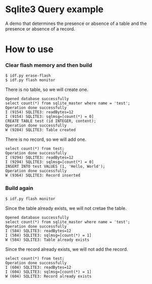 # Sqlite3 Query example

A demo that determines the presence or absence of a table and the presence or absence of a record.   

# How to use

### Clear flash memory and then build
```
$ idf.py erase-flash
$ idf.py flash monitor
```

There is no table, so we will create one.   
```
Opened database successfully
select count(*) from sqlite_master where name = 'test';
Operation done successfully
I (9154) SQLITE3: readBytes=12
I (9154) SQLITE3: sqlmsg=[count(*) = 0]
CREATE TABLE test (id INTEGER, content);
Operation done successfully
W (9284) SQLITE3: Table created
```
There is no record, so we will add one.   
```
select count(*) from test;
Operation done successfully
I (9294) SQLITE3: readBytes=12
I (9294) SQLITE3: sqlmsg=[count(*) = 0]
INSERT INTO test VALUES (1, 'Hello, World');
Operation done successfully
W (9364) SQLITE3: Record inserted
```


### Build again
```
$ idf.py flash monitor
```
Since the table already exists, we will not cretae the table.   
```
Opened database successfully
select count(*) from sqlite_master where name = 'test';
Operation done successfully
I (584) SQLITE3: readBytes=12
I (584) SQLITE3: sqlmsg=[count(*) = 1]
W (584) SQLITE3: Table already exists
```
Since the record already exists, we will not add the record.   
```
select count(*) from test;
Operation done successfully
I (604) SQLITE3: readBytes=12
I (604) SQLITE3: sqlmsg=[count(*) = 1]
W (604) SQLITE3: Record already exists
```
